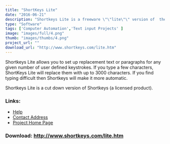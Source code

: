 ```yaml
---
title: "ShortKeys Lite"
date: "2016-06-21"
description: "Shortkeys Lite is a freeware \"\"lite\"\" version of  the closed source ShortKeys text-completion program - it will allow you to use shorthand to type pre-defined text."
type: "Software"
tags: ['Computer Automation','Text input Projects' ]
image: "images/full/4.png"
thumb: "images/thumbs/4.png"
project_url: ""
download_url: "http://www.shortkeys.com/lite.htm"
---
```

Shortkeys Lite allows you to set up replacement text or paragraphs for any given number of user defined keystrokes. If you type a few characters, ShortKeys Lite will replace them with up to 3000 characters. If you find typing difficult then Shortkeys will make it more automatic.

  
Shortkeys Lite is a cut down version of Shortkeys (a licensed product).

### Links:
- <a href="http://www.shortkeys.com/support.htm">Help</a>
- <a href="mailto:info@wintools.com">Contact Address</a>
- <a href="http://www.shortkeys.com/lite.htm">Project Home Page</a>

### Download: http://www.shortkeys.com/lite.htm 